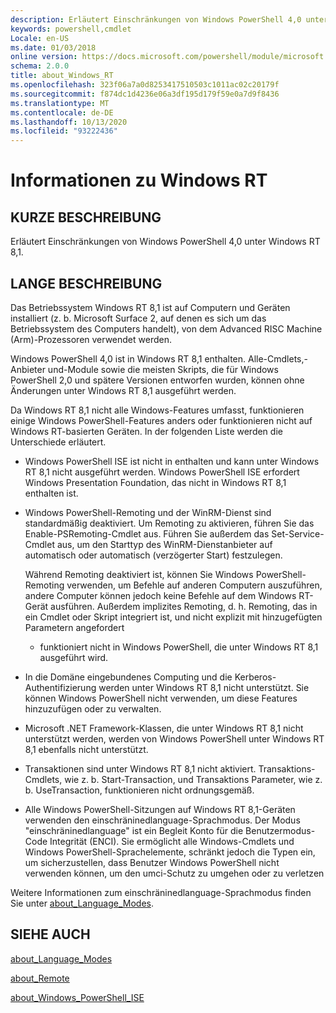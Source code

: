 ```yaml
---
description: Erläutert Einschränkungen von Windows PowerShell 4,0 unter Windows RT 8,1.
keywords: powershell,cmdlet
Locale: en-US
ms.date: 01/03/2018
online version: https://docs.microsoft.com/powershell/module/microsoft.powershell.core/about/about_windows_rt?view=powershell-5.1&WT.mc_id=ps-gethelp
schema: 2.0.0
title: about_Windows_RT
ms.openlocfilehash: 323f06a7a0d8253417510503c1011ac02c20179f
ms.sourcegitcommit: f874dc1d4236e06a3df195d179f59e0a7d9f8436
ms.translationtype: MT
ms.contentlocale: de-DE
ms.lasthandoff: 10/13/2020
ms.locfileid: "93222436"
---
```

# <a name="about-windows-rt"></a>Informationen zu Windows RT

## <a name="short-description"></a>KURZE BESCHREIBUNG

Erläutert Einschränkungen von Windows PowerShell 4,0 unter Windows RT 8,1.

## <a name="long-description"></a>LANGE BESCHREIBUNG

Das Betriebssystem Windows RT 8,1 ist auf Computern und Geräten installiert (z. b. Microsoft Surface 2, auf denen es sich um das Betriebssystem des Computers handelt), von dem Advanced RISC Machine (Arm)-Prozessoren verwendet werden.

Windows PowerShell 4,0 ist in Windows RT 8,1 enthalten. Alle-Cmdlets,-Anbieter und-Module sowie die meisten Skripts, die für Windows PowerShell 2,0 und spätere Versionen entworfen wurden, können ohne Änderungen unter Windows RT 8,1 ausgeführt werden.

Da Windows RT 8,1 nicht alle Windows-Features umfasst, funktionieren einige Windows PowerShell-Features anders oder funktionieren nicht auf Windows RT-basierten Geräten. In der folgenden Liste werden die Unterschiede erläutert.

- Windows PowerShell ISE ist nicht in enthalten und kann unter Windows RT 8,1 nicht ausgeführt werden.
  Windows PowerShell ISE erfordert Windows Presentation Foundation, das nicht in Windows RT 8,1 enthalten ist.

- Windows PowerShell-Remoting und der WinRM-Dienst sind standardmäßig deaktiviert.
  Um Remoting zu aktivieren, führen Sie das Enable-PSRemoting-Cmdlet aus. Führen Sie außerdem das Set-Service-Cmdlet aus, um den Starttyp des WinRM-Dienstanbieter auf automatisch oder automatisch (verzögerter Start) festzulegen.

  Während Remoting deaktiviert ist, können Sie Windows PowerShell-Remoting verwenden, um Befehle auf anderen Computern auszuführen, andere Computer können jedoch keine Befehle auf dem Windows RT-Gerät ausführen. Außerdem implizites Remoting, d. h. Remoting, das in ein Cmdlet oder Skript integriert ist, und nicht explizit mit hinzugefügten Parametern angefordert
  - funktioniert nicht in Windows PowerShell, die unter Windows RT 8,1 ausgeführt wird.

- In die Domäne eingebundenes Computing und die Kerberos-Authentifizierung werden unter Windows RT 8,1 nicht unterstützt. Sie können Windows PowerShell nicht verwenden, um diese Features hinzuzufügen oder zu verwalten.

- Microsoft .NET Framework-Klassen, die unter Windows RT 8,1 nicht unterstützt werden, werden von Windows PowerShell unter Windows RT 8,1 ebenfalls nicht unterstützt.

- Transaktionen sind unter Windows RT 8,1 nicht aktiviert. Transaktions-Cmdlets, wie z. b. Start-Transaction, und Transaktions Parameter, wie z. b. UseTransaction, funktionieren nicht ordnungsgemäß.

- Alle Windows PowerShell-Sitzungen auf Windows RT 8,1-Geräten verwenden den einschräninedlanguage-Sprachmodus. Der Modus "einschräninedlanguage" ist ein Begleit Konto für die Benutzermodus-Code Integrität (ENCI). Sie ermöglicht alle Windows-Cmdlets und Windows PowerShell-Sprachelemente, schränkt jedoch die Typen ein, um sicherzustellen, dass Benutzer Windows PowerShell nicht verwenden können, um den umci-Schutz zu umgehen oder zu verletzen

Weitere Informationen zum einschräninedlanguage-Sprachmodus finden Sie unter [about_Language_Modes](about_Language_Modes.md).

## <a name="see-also"></a>SIEHE AUCH

[about_Language_Modes](about_Language_Modes.md)

[about_Remote](about_Remote.md)

[about_Windows_PowerShell_ISE](about_Windows_PowerShell_ISE.md)
